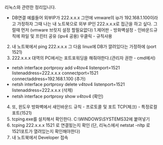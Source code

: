 리눅스와 관련한 정리입니다.

- DB연결
예를들어 외부IP가 222.x.x.x 그안에 vmware의 ip가 192.168.1.100이라고 가정하자
그때 나는 내 노트북으로 외부 IP인 222.x.x.x로 접근을 하고 싶다.
그럴때 먼저 (vmware 브릿지 설정 할필요없다)
1.제어판 - 방화벽설정 - 인바운드규칙에 파일 및 프린터 공유 (ipv4 공용) 우클릭 - 규칙사용
2. 내 노트북에서 ping 222.x.x.x
그 다음 linux에 DB가 깔려있다는 가정하에 (port 1521)
3. 222.x.x.x 대역의 PC에서는 포트포워딩을 해줘야한다.(관리자 권한 - cmd에서)
- netsh interface portproxy add v4tov4 listenport=1521 listenaddress=222.x.x.x connectport=1521 connectaddress=192.168.1.100 (추가)
- netsh interface portproxy delete v4tov4 listenport=1521 listenaddress=222.x.x.x (삭제)
- netsh interface portproxy show v4tov4 (확인)
4. 또, 윈도우 방화벽에서 새인바운드 규칙 - 프로토콜 및 포트 TCP(체크) - 특정로컬포트(1521)
4. tcping.exe를 설치해서 확인한다. C:\\WINDOWS\SYSTEMS32에 붙여넣기
5. tcping 222.x.x.x 1521 로 연결됬는지 확인
(단, 리눅스에서 netstat -nltp 로 1521포트가 열려있는지 확인해야한다)
6. 내 노트북에서 Developer 접속
